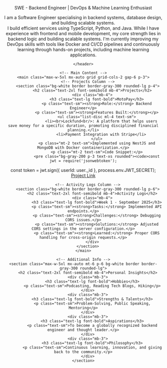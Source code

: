 <html lang="en">
<head>
    <meta charset="UTF-8">
    <meta name="viewport" content="width=device-width, initial-scale=1.0">
    <link rel="stylesheet" href="https://cdnjs.cloudflare.com/ajax/libs/tailwindcss/2.2.19/tailwind.min.css">
    <script src="https://kit.fontawesome.com/a076d05399.js" crossorigin="anonymous"></script>
     <link rel="stylesheet" href="https://cdnjs.cloudflare.com/ajax/libs/font-awesome/5.15.4/css/all.min.css">
</head>
<body class="bg-white text-black font-sans">
    <!-- Header -->
    <header class="text-center pb-10 border-b border-gray-300">
        <p class="text-xl mt-2 font-light text-justify">SWE - Backend Engineer | DevOps & Machine Learning Enthusiast</p>
                <!-- Social Links -->
        <div class="flex justify-start mt-4 space-x-6">
            <a href="https://www.linkedin.com/in/hampoechebede" class="text-xl text-blue-600" target="_blank"><i class="fab fa-linkedin"></i></a>
            <a href="https://github.com/bedehampo" class="text-xl text-gray-900" target="_blank"><i class="fab fa-github"></i></a>
            <a href="mailto:hampoherobede@gmail.com" class="text-xl text-red-600" target="_blank"><i class="fas fa-envelope"></i></a>
            <a href="https://dev.to/bede_hampo" class="text-xl text-black" target="_blank"><i class="fab fa-dev"></i></a>
            <a href="https://www.youtube.com/@bede_hampo" class="text-xl text-red-500" target="_blank"><i class="fab fa-youtube"></i></a>
            <a href="https://www.instagram.com/bede_hampo/" class="text-primary text-decoration-none border-0" target="_blank"><i class="fab fa-instagram"></i></a>
        </div>
        <p class="text-l mt-2 font-light text-justify">I am a Software Engineer specialising in backend systems, database design, and building scalable systems.<br/>I build efficient services using TypeScript, Python, and Java. While I have experience with frontend and mobile development, my core strength lies in backend logic and building scalable systems. I'm currently improving my DevOps skills with tools like Docker and CI/CD pipelines and continuously learning through hands-on projects, including machine learning applications.</p>

    </header>

    <!-- Main Content -->
    <main class="max-w-5xl mx-auto grid grid-cols-2 gap-6 p-3">
        <!-- Projects Column -->
        <section class="bg-white border border-gray-300 rounded-lg p-4">
            <h2 class="text-2xl font-semibold mb-4">Projects</h2>
            <div class="mb-4">
                <h3 class="text-lg font-bold">MotoPay</h3>
                <p class="text-sm"><strong>Role:</strong> Backend Engineer</p>
                <p class="text-sm"><strong>Features Built:</strong></p>
                <ul class="list-disc ml-4 text-sm">
                    <li><br>Lockfund<br/>: A platform that helps users save money for a specific duration, promoting disciplined financial planning.</li>
                    <li>Payment Integration with Stripe</li>
                </ul>
                <p class="mt-2 text-sm">Implemented using NestJS and MongoDB with Docker containerization.</p>
                <p class="mt-2 text-sm">Code Snippet:</p>
                <pre class="bg-gray-200 p-3 text-xs rounded"><code>const jwt = require('jsonwebtoken');
const token = jwt.sign({ userId: user._id }, process.env.JWT_SECRET);</code></pre>
                <a href="#" class="text-blue-600 underline text-sm">Project Link</a>
            </div>
        </section>

        <!-- Activity Logs Column -->
        <section class="bg-white border border-gray-300 rounded-lg p-6">
            <h2 class="text-2xl font-semibold mb-4">Activity Logs</h2>
            <div class="mb-4">
                <h3 class="text-lg font-bold">Week 1 - September 2025</h3>
                <p class="text-sm"><strong>Tasks:</strong> Implemented API endpoints.</p>
                <p class="text-sm"><strong>Challenges:</strong> Debugging CORS issues.</p>
                <p class="text-sm"><strong>Solutions:</strong> Adjusted CORS settings in the server configuration.</p>
                <p class="text-sm"><strong>Learned:</strong> Proper CORS handling for cross-origin requests.</p>
            </div>
        </section>
    </main>

    <!-- Additional Info -->
    <section class="max-w-5xl mx-auto mt-6 p-6 bg-white border border-gray-300 rounded-lg">
        <h2 class="text-2xl font-semibold mb-4">Personal Insights</h2>
        <div class="mb-3">
            <h3 class="text-lg font-bold">Hobbies</h3>
            <p class="text-sm">Podcasting, Reading Tech Blogs, Hiking</p>
        </div>
        <div class="mb-3">
            <h3 class="text-lg font-bold">Strengths & Talents</h3>
            <p class="text-sm">Problem-Solving, Public Speaking, Mentoring</p>
        </div>
        <div class="mb-3">
            <h3 class="text-lg font-bold">Aspirations</h3>
            <p class="text-sm">To become a globally recognized backend engineer and thought leader.</p>
        </div>
        <div class="mb-3">
            <h3 class="text-lg font-bold">Philosophy</h3>
            <p class="text-sm">Continuous learning, innovation, and giving back to the community.</p>
        </div>
    </section>
</body>
</html>
